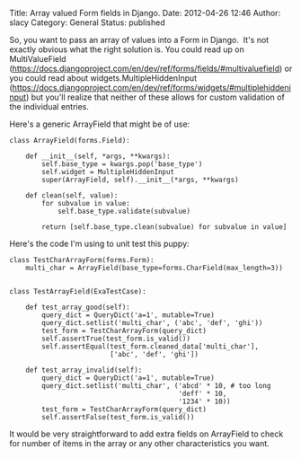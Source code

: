 Title: Array valued Form fields in Django.
Date: 2012-04-26 12:46
Author: slacy
Category: General
Status: published

So, you want to pass an array of values into a Form in Django.  It's not
exactly obvious what the right solution is. You could read up on
MultiValueField
(<https://docs.djangoproject.com/en/dev/ref/forms/fields/#multivaluefield>)
or you could read about widgets.MultipleHiddenInput
(<https://docs.djangoproject.com/en/dev/ref/forms/widgets/#multiplehiddeninput>)
but you'll realize that neither of these allows for custom validation of
the individual entries.

Here's a generic ArrayField that might be of use:

    class ArrayField(forms.Field):

        def __init__(self, *args, **kwargs):
            self.base_type = kwargs.pop('base_type')
            self.widget = MultipleHiddenInput
            super(ArrayField, self).__init__(*args, **kwargs)

        def clean(self, value):
            for subvalue in value:
                self.base_type.validate(subvalue)

            return [self.base_type.clean(subvalue) for subvalue in value]

Here's the code I'm using to unit test this puppy:

    class TestCharArrayForm(forms.Form):
        multi_char = ArrayField(base_type=forms.CharField(max_length=3))


    class TestArrayField(ExaTestCase):

        def test_array_good(self):
            query_dict = QueryDict('a=1', mutable=True)
            query_dict.setlist('multi_char', ('abc', 'def', 'ghi'))
            test_form = TestCharArrayForm(query_dict)
            self.assertTrue(test_form.is_valid())
            self.assertEqual(test_form.cleaned_data['multi_char'],
                             ['abc', 'def', 'ghi'])

        def test_array_invalid(self):
            query_dict = QueryDict('a=1', mutable=True)
            query_dict.setlist('multi_char', ('abcd' * 10, # too long
                                              'deff' * 10,
                                              '1234' * 10))
            test_form = TestCharArrayForm(query_dict)
            self.assertFalse(test_form.is_valid())

It would be very straightforward to add extra fields on ArrayField to
check for number of items in the array or any other characteristics you
want.
